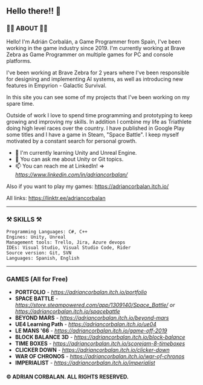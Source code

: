 ## Hello there!! 🤗

### 🐱‍🏍 ABOUT 🐱‍🏍

Hello! I'm Adrián Corbalán, a Game Programmer from Spain, I've been working in the game industry since 2019. I'm currently working at Brave Zebra as Game Programmer on multiple games for PC and console platforms. 

I've been working at Brave Zebra for 2 years where I've been responsible for designing and implementing AI systems, as well as introducing new features in Empyrion - Galactic Survival.

In this site you can see some of my projects that I've been working on my spare time. 

Outside of work I love to spend time programming and prototyping to keep growing and improving my skills. In addition I combine my life as Triathlete doing high level races over the country. I have published in Google Play some titles and I have a game in Steam, "Space Battle". I keep myself motivated by a constant search for personal growth.

- 🌱 I'm currently learning Unity and Unreal Engine.
- 🤔 You can ask me about Unity or Git topics.
- 📫 You can reach me at LinkedIn! => *https://www.linkedin.com/in/adriancorbalan/*

Also if you want to play my games: https://adriancorbalan.itch.io/

All links: https://linktr.ee/adriancorbalan

---
	
### ⚒ SKILLS ⚒

	Programming Languages: C#, C++
	Engines: Unity, Unreal
	Management tools: Trello, Jira, Azure devops
	IDEs: Visual Studio, Visual Studio Code, Rider
	Source version: Git, SVN
	Languages: Spanish, English

---

### GAMES (All for Free)

- **PORTFOLIO** - *https://adriancorbalan.itch.io/portfolio*
- **SPACE BATTLE** - *https://store.steampowered.com/app/1309140/Space_Battle/ or https://adriancorbalan.itch.io/spacebattle*
- **BEYOND MARS** - *https://adriancorbalan.itch.io/beyond-mars*
- **UE4 Learning Path** - *https://adriancorbalan.itch.io/ue04*
- **LE MANS '66** - *https://adriancorbalan.itch.io/game-off-2019*
- **BLOCK BALANCE 3D** - *https://adriancorbalan.itch.io/block-balance*
- **TIME BOXES** - *https://adriancorbalan.itch.io/scorejam-8-timeboxes*
- **CLICKER DOWN** - *https://adriancorbalan.itch.io/clicker-down*
- **WAR OF CHRONOS** - *https://adriancorbalan.itch.io/war-of-chronos*
- **IMPERIALIST** - *https://adriancorbalan.itch.io/imperialist*

#### © ADRIAN CORBALAN. ALL RIGHTS RESERVED.
